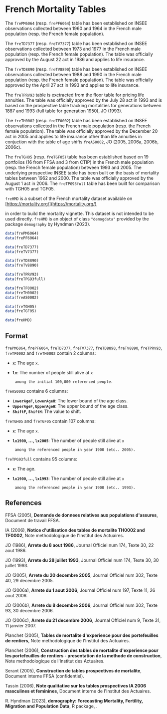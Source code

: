 # French Mortality Tables

The `frePM6064` (resp. `frePF6064`) table has been established on INSEE observations collected between 1960 and 1964 in the French male population (resp. the French female population).

The `freTD7377` (resp. `freTV7377`) table has been established on INSEE observations collected between 1973 and 1977 in the French male population (resp. the French female population). The table was officially approved by the August 22 act in 1986 and applies to life insurance.

The `freTD8890` (resp. `freTV8890`) table has been established on INSEE observations collected between 1988 and 1990 in the French male population (resp. the French female population). The table was officially approved by the April 27 act in 1993 and applies to life insurance.

The `freTPRV93` table is exctracted from the floor table for pricing life annuities. The table was officially approved by the July 28 act in 1993 and is based on the prospective table tracking mortalities for generations between 1887 and 1993 (full table for generation 1950), JO (1993).

The `freTH0002` (resp. `freTF0002`) table has been established on INSEE observations collected in the French male population (resp. the French female population). The table was officially approved by the December 20 act in 2005 and applies to life insurance other than life annuities in conjuction with the table of age shifts `freAS0002`, JO (2005, 2006a, 2006b, 2006c).

The `freTGH05` (resp. `freTGF05`) table has been established based on 19 portfolios (16 from FFSA and 3 from CTIP) in the French male population (resp. the French female population) between 1993 and 2005. The underlying prospective INSEE table has been built on the basis of mortality tables between 1962 and 2000. The table was officially approved by the August 1 act in 2006. The `freTPG93full` table has been built for comparison with TGH05 and TGF05.

`freHMD` is a subset of the French mortality dataset available on [https://mortality.org/](https://mortality.org/)

in order to build the mortality vignette. This dataset is not intended to be used directly. `freHMD` is an object of class `"demogdata"` provided by the package `demography` by Hyndman (2023).

```r
data(frePM6064)
data(frePF6064)

data(freTD7377)
data(freTV7377)

data(freTD8890)
data(freTV8890)

data(freTPRV93)
data(freTPG93full)

data(freTF0002)
data(freTH0002)
data(freAS0002)

data(freTGH05)
data(freTGF05)

data(freHMD)
```

## Format

`frePM6064`, `frePF6064`, `freTD7377`, `freTV7377`, `freTD8890`, `freTV8890`, `freTPRV93`, `freTF0002` and `freTH0002` contain 2 columns:

- **`x`**: The age `x`.
- **`lx`**: The number of people still alive at `x`
       
       among the initial 100,000 referenced people.

`freAS0002` contains 6 columns:

- **`LowerAgeF`, `LowerAgeH`**: The lower bound of the age class.
- **`UpperAgeF`, `UpperAgeH`**: The upper bound of the age class.
- **`ShiftF`, `ShiftH`**: The value to shift.

`freTGH05` and `freTGF05` contain 107 columns:


- **`x`**: The age `x`.
- **`lx1900`, ..., `lx2005`**: The number of people still alive at `x`
       
       among the referenced people in year 1900 (etc.. 2005).

`freTPG93full` contains 95 columns:


- **`x`**: The age.
- **`lx1900`, ..., `lx1993`**: The number of people still alive at `x`
       
       among the referenced people in year 1900 (etc.. 1993).

## References

FFSA (2005), **Demande de donnees relatives aux populations d'assures**, Document de travail FFSA.

IA (2006), **Notice d'utilisation des tables de mortalite TH0002 and TF0002**, Note methodologique de l'Institut des Actuaires.

JO (1986), **Arrete du 8 aout 1986**, Journal Officiel num 174, Texte 30, 22 aout 1986.

JO (1993), **Arrete du 28 juillet 1993**, Journal Officiel num 174, Texte 30, 30 juillet 1993.

JO (2005), **Arrete du 20 decembre 2005**, Journal Officiel num 302, Texte 40, 29 decembre 2005.

JO (2006a), **Arrete du 1 aout 2006**, Journal Officiel num 197, Texte 11, 26 aout 2006.

JO (2006b), **Arrete du 8 decembre 2006**, Journal Officiel num 302, Texte 93, 30 decembre 2006.

JO (2006c), **Arrete du 21 decembre 2006**, Journal Officiel num 9, Texte 31, 11 janvier 2007.

Planchet (2005), **Tables de mortalite d'experience pour des portefeuilles de rentiers**, Note methodologique de l'Institut des Actuaires.

Planchet (2006), **Construction des tables de mortalite d'experience pour les portefeuilles de rentiers - presentation de la methode de construction**, Note methodologique de l'Institut des Actuaires.

Serant (2005), **Construction de tables prospectives de mortalite**, Document interne FFSA (confidentiel).

Tassin (2006), **Note qualitative sur les tables prospectives IA 2006 masculines et feminines**, Document interne de l'Institut des Actuaires.

R. Hyndman (2023), **demography: Forecasting Mortality, Fertility, Migration and Population Data**, R package, .

 

